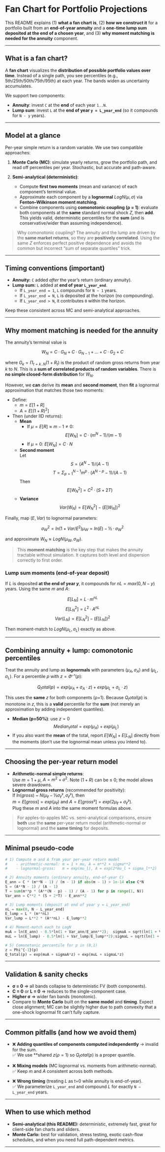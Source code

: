 # Fan Chart for Portfolio Projections

This README explains (1) **what a fan chart is**, (2) **how we construct it** for a portfolio built from an **end-of-year annuity** and a **one-time lump sum deposited at the end of a chosen year**, and (3) **why moment matching is needed for the annuity** component.

---

## What is a fan chart?

A **fan chart** visualizes the **distribution of possible portfolio values over time**. Instead of a single path, you see percentiles (e.g., 5th/25th/50th/75th/95th) at each year. The bands widen as uncertainty accumulates.

We support two components:

- **Annuity**: invest `C` at the **end** of each year `1..N`.
- **Lump sum**: invest `L` at the **end of year `y = L_year_end`** (so it compounds for `N - y` years).

---

## Model at a glance

Per-year simple return is a random variable. We use two compatible approaches:

1. **Monte Carlo (MC)**: simulate yearly returns, grow the portfolio path, and read off percentiles per year. Stochastic, but accurate and path-aware.

2. **Semi-analytical (deterministic)**:
   - Compute **first two moments** (mean and variance) of each component’s terminal value.
   - Approximate each component by a **lognormal** $LogN(μ, σ)$ via **Fenton–Wilkinson moment matching**.
   - Combine components using **comonotonic coupling (ρ = 1)**: evaluate both components at the **same** standard normal shock $Z$, then **add**. This yields valid, deterministic percentiles for the **sum** (and is conservative/wider than assuming independence).

> Why comonotonic coupling? The annuity and the lump are driven by the **same market returns**, so they are **positively correlated**. Using the same $Z$ enforces perfect positive dependence and avoids the common but incorrect “sum of separate quantiles” trick.

---

## Timing conventions (important)

- **Annuity:** `C` added *after* the year’s return (ordinary annuity).
- **Lump sum:** `L` added at **end of year `L_year_end`**.
  - If `L_year_end = 1`, `L` compounds for `N − 1` years.
  - If `L_year_end = N`, `L` is deposited at the horizon (no compounding).
  - If `L_year_end > N`, it contributes `0` within the horizon.

Keep these consistent across MC and semi-analytical approaches.

---

## Why moment matching is needed for the annuity

The annuity’s terminal value is

$$
W_N = C·G_N + C·G_{N-1} + … + C·G_2 + C
$$

where $G_k = Π_{t=k..N} (1 + R_t)$ is the product of random gross returns from year $k$ to $N$. This is a **sum of correlated products of random variables**. There is **no simple closed-form distribution** for $W_N$.

However, we **can** derive its **mean** and **second moment**, then **fit** a lognormal approximation that matches those two moments:

- Define:
  - $m = E[1 + R]$
  - $A = E[(1 + R)^2]$
- Then (under IID returns):
  - **Mean**
    - If $μ = E[R] ≈ m − 1 ≠ 0$:  
      $$E[W_N] = C · (m^N − 1) / (m − 1)$$
    - If $μ = 0$: $E[W_N] = C · N$
  - **Second moment**  
    Let  
    $$
    S = (A^N − 1) / (A − 1)
    $$
    $$
    T = Σ_{p=1}^{N-1} m^p · (A^{N−p} − 1) / (A − 1)
    $$
    Then  
    $$
    E[W_N^2] = C^2 · (S + 2T)
    $$
  - **Variance**  
    $$
    Var(W_N) = E[W_N^2] − (E[W_N])^2
    $$

Finally, map $(E, Var)$ to lognormal parameters:

$$
σ_W^2 = ln(1 + Var / E^2)
μ_W   = ln(E) − ½·σ_W^2
$$

and approximate $W_N ≈ LogN(μ_W, σ_W)$.

> This **moment matching** is the key step that makes the annuity tractable without simulation. It captures both level and dispersion correctly to first order.

### Lump sum moments (end-of-year deposit)

If $L$ is deposited **at the end of year $y$**, it compounds for $nL = max(0, N − y)$ years. Using the same $m$ and $A$:

$$
E[L_N]     = L · m^{nL}
$$
$$
E[L_N^2]   = L^2 · A^{nL}
$$
$$
Var(L_N)   = E[L_N^2] − (E[L_N])^2
$$

Then moment-match to $LogN(μ_L, σ_L)$ exactly as above.

---

## Combining annuity + lump: comonotonic percentiles

Treat the annuity and lump as **lognormals** with parameters $(μ_A, σ_A)$ and $(μ_L, σ_L)$. For a percentile $p$ with $z = Φ⁻¹(p)$:

$$ Q_total(p) = exp(μ_A + σ_A·z) + exp(μ_L + σ_L·z) $$

This uses the **same** $z$ for both components (ρ=1). Because $Q_total(p)$ is monotone in $z$, this is a **valid** percentile for the **sum** (not merely an approximation by adding independent quantiles).

- **Median (p=50%)**: use $z=0$  
  $$Median_total = exp(μ_A) + exp(μ_L)$$
- If you also want the **mean** of the total, report $E[W_N] + E[L_N]$ directly from the moments (don’t use the lognormal mean unless you intend to).

---

## Choosing the per-year return model

- **Arithmetic-normal simple returns**:  
  Use $m = 1 + μ$, $A = m^2 + σ^2$. Note $(1 + R)$ can be ≤ 0; the model allows severe drawdowns.  
- **Lognormal gross returns** (recommended for positivity):  
  If $ln(gross)$ ~ $N(μ_ℓ − ½σ_ℓ², σ_ℓ²)$, then  
  $m = E[gross] = exp(μ_ℓ)$ and $A = E[gross²] = exp(2μ_ℓ + σ_ℓ²)$.  
  Plug these $m$ and $A$ into the same moment formulas above.

> For apples-to-apples MC vs. semi-analytical comparisons, ensure **both** use the **same** per-year return model (arithmetic-normal or lognormal) and the **same timing** for deposits.

---

## Minimal pseudo-code

```python
# 1) Compute m and A from your per-year return model
#    - arithmetic-normal: m = 1 + mu, A = m**2 + sigma**2
#    - lognormal-gross:   m = exp(mu_l), A = exp(2*mu_l + sigma_l**2)

# 2) Annuity moments (ordinary annuity, end-of-year C)
E_ann = C * (m**N - 1) / (m - 1) if abs(m - 1) > 1e-14 else C*N
S = (A**N - 1) / (A - 1)
T = sum(m**p * (A**(N - p) - 1) / (A - 1) for p in range(1, N))
Var_ann = C**2 * (S + 2*T) - E_ann**2

# 3) Lump moments (deposit at end of year y = L_year_end)
nL = max(0, N - L_year_end)
E_lump = L * (m**nL)
Var_lump = L**2 * (A**nL) - E_lump**2

# 4) Moment-match each to LogN
muA = ln(E_ann) - 0.5*ln(1 + Var_ann/E_ann**2);  sigmaA = sqrt(ln(1 + Var_ann/E_ann**2))
muL = ln(E_lump) - 0.5*ln(1 + Var_lump/E_lump**2);sigmaL = sqrt(ln(1 + Var_lump/E_lump**2))

# 5) Comonotonic percentile for p in (0,1)
z = Phi^{-1}(p)
Q_total(p) = exp(muA + sigmaA*z) + exp(muL + sigmaL*z)
```

---

## Validation & sanity checks

- **σ = 0** ⇒ all bands collapse to deterministic FV (both components).  
- **C = 0** or **L = 0** ⇒ reduces to the single-component case.  
- **Higher σ** ⇒ wider fan bands (monotonic).  
- Compare to **Monte Carlo** built on the **same model** and **timing**. Expect close alignment; MC can be slightly higher due to path convexity that a one-shock lognormal fit can’t fully capture.

---

## Common pitfalls (and how we avoid them)

- ❌ **Adding quantiles of components computed independently** → invalid for the sum.  
  ✅ We use **shared $z(ρ=1)$ so $Q_total(p)$ is a proper quantile.

- ❌ **Mixing models** (MC lognormal vs. moments from arithmetic-normal).  
  ✅ Keep $m$ and $A$ consistent across both methods.

- ❌ **Wrong timing** (treating $L$ as t=0 while annuity is end-of-year).  
  ✅ We parameterize `L_year_end` and compound $L$ for exactly `N − L_year_end` years.

---

## When to use which method

- **Semi-analytical (this README):** deterministic, extremely fast, great for client-side fan charts and sliders.
- **Monte Carlo:** best for validation, stress testing, exotic cash-flow schedules, and when you need full path-dependent metrics.

---
